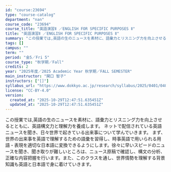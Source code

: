 ```yaml
---
id: "course:23694"
type: "course-catalog"
department: "nan"
course_code: "23694"
course_title: "英語演習Ⅱ ／ENGLISH FOR SPECIFIC PURPOSES Ⅱ"
title: "英語演習Ⅱ ／ENGLISH FOR SPECIFIC PURPOSES Ⅱ"
summary: "この授業では,英語の生のニュースを素材に、語彙力とリスニング力を向上させるとともに、英語構文力と理解力を養成します。 ネットで配信されている英語ニュースを聞き、日々世界で起きている出来事について学んでいきます。 まず、世界の出来事を英語で理…"
tags: []
campus: ""
term: ""
period: "金5／Fri 5"
course_type: "秋学期／Fall"
credits: 2
year: "2025年度／2025 Academic Year 秋学期／FALL SEMESTER"
main_instructor: "関口 智子"
instructors: ["[]"]
syllabus_url: "https://www.dokkyo.ac.jp/research/syllabus/2025/0401/0401_23694_ja_JP.html"
license: "CC-BY-4.0"
version:
  created_at: "2025-10-29T12:47:51.635451Z"
  updated_at: "2025-10-29T12:47:51.635451Z"
---
```

この授業では,英語の生のニュースを素材に、語彙力とリスニング力を向上させるとともに、英語構文力と理解力を養成します。 ネットで配信されている英語ニュースを聞き、日々世界で起きている出来事について学んでいきます。 まず、世界の出来事を英語で理解するための語彙を習得し、時事英語で用いられる用語・表現を適切な日本語に変換できるようにします。徐々に早いスピードのニュースを聞き、聞き取りが難しいところは、ニュース原稿で確認し、構文の分析、正確な内容把握を行います。また、このクラスを通し、世界情勢を理解する背景知識も英語と日本語で身に着けていきます。
